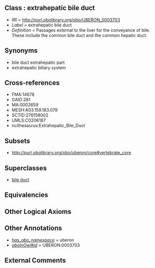 
## Class : extrahepatic bile duct

 * *IRI* = http://purl.obolibrary.org/obo/UBERON_0003703
 * *Label* = extrahepatic bile duct
 * *Definition* = Passages external to the liver for the conveyance of bile. These include the common bile duct and the common hepatic duct.

## Synonyms

 * bile duct extrahepatic part
 * extrahepatic biliary system

## Cross-references

 * FMA:14678
 * GAID:281
 * MA:0002659
 * MESH:A03.159.183.079
 * SCTID:276158002
 * UMLS:C0206187
 * ncithesaurus:Extrahepatic_Bile_Duct

## Subsets

 * http://purl.obolibrary.org/obo/uberon/core#vertebrate_core

## Superclasses

 * [bile duct](../../UBERON/94/UBERON_0002394.md)

## Equivalencies


## Other Logical Axioms


## Other Annotations

 * *[has_obo_namespace](../../ce/oboInOwl#hasOBONamespace.md)* = uberon
 * *[oboInOwl#id](../../id/oboInOwl#id.md)* = UBERON:0003703

## External Comments

